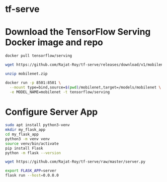 # tf-serve

# Download the TensorFlow Serving Docker image and repo
```bash
docker pull tensorflow/serving

wget https://github.com/Rajat-Roy/tf-serve/releases/download/v1/mobilenet.zip

unzip mobilenet.zip

docker run -p 8501:8501 \
  --mount type=bind,source=$(pwd)/mobilenet,target=/models/mobilenet \
  -e MODEL_NAME=mobilenet -t tensorflow/serving
```
  
# Configure Server App
```bash
sudo apt install python3-venv
mkdir my_flask_app
cd my_flask_app
python3 -m venv venv
source venv/bin/activate
pip install Flask
python -m flask --version

wget https://github.com/Rajat-Roy/tf-serve/raw/master/server.py

export FLASK_APP=server
flask run --host=0.0.0.0
```
  

